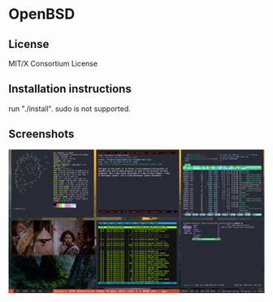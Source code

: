 # OpenBSD


## License
MIT/X Consortium License


## Installation instructions
run "./install".
sudo is not supported.


## Screenshots
![screenshot](screenshot.png "Screenshot")
